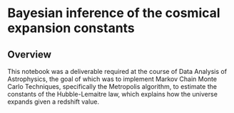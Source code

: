 # Bayesian inference of the cosmical expansion constants


## Overview

This notebook was a deliverable required at the course of Data Analysis of Astrophysics, the goal of which was to implement Markov Chain Monte Carlo Techniques, specifically the Metropolis algorithm, to estimate the constants of the Hubble-Lemaitre law, which explains how the universe expands given a redshift value. 
